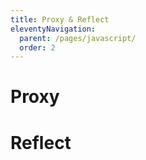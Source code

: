 ```yaml
---
title: Proxy & Reflect
eleventyNavigation:
  parent: /pages/javascript/
  order: 2
---
```


# Proxy

# Reflect
